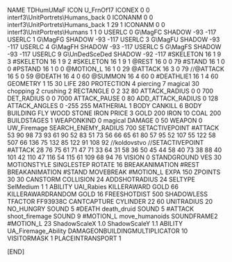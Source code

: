 NAME 			TDHumUMaF
ICON 			U_FrnOf17
ICONEX 0 0 interf3\UnitPortrets\Humans_back 0
ICONANM 0 0 interf3\UnitPortrets\Humans_back 1 29 1
ICONANM 0 0 interf3\UnitPortrets\Humans 1 1 0
USERLC 			0 G\MagFC SHADOW -93 -117
USERLC 			1 G\MagFG SHADOW -93 -117
USERLC 			3 G\MagFU SHADOW -93 -117 
USERLC 			4 G\MagFH SHADOW -93 -117
USERLC 			5 G\MagFS SHADOW -93 -117
USERLC 			9 G\UnDedSceDed SHADOW -92 -117
#SKELETON               16 1 9 3
#SKELETON               16 1 9 2
#SKELETON               16 1 9 1
@REST      		16 0 0 79
#STAND     		16 1 0 0
#PSTAND    		16 1 0 0
@MOTION_L  		16 1 0 29
@ATTACK    		16 3 0 79
//@ATTACK    		16 5 0 59
@DEATH     		16 4 0 60
@SUMMON     		16 4 60 0 
#DEATHLIE1 		16 1 4 60
GEOMETRY 		1 15 30
LIFE     		280
PROTECTION 		4 piercing 7 magical 30 chopping 2 crushing 2
RECTANGLE 		0 2 32 80
ATTACK_RADIUS 		0 0 700
DET_RADIUS 		0 0 7000
ATTACK_PAUSE 		0 80
ADD_ATTACK_RADIUS 	0 128
ATTACK_ANGLES 	 	0 -255 255
MATHERIAL 		1 BODY
CANKILL 		6 BODY BUILDING FLY WOOD STONE IRON
PRICE 			3 GOLD 200 IRON 10 COAL 200
BUILDSTAGES 		1
WEAPONKIND 		0 magical
DAMAGE   		0 50
WEAPON 			0 UW_Firemage
SEARCH_ENEMY_RADIUS 	700
SETACTIVEPOINT		#ATTACK 53 90 98 73 93 61 90 52 83 51 73 56 66 65 61 80 57 95 52 107 55 122 58 507 66 136 75 132 85 122 91 108 92
//koldovstvo
//SETACTIVEPOINT	#ATTACK 28 76 75 61 71 47 71 33 64 31 58 36 50 45 44 58 40 73 38 88 40 101 42 110 47 116 54 115 61 109 68 94 76 
VISION 			0
STANDGROUND
VES 			30
MOTIONSTYLE 		SINGLESTEP
ROTATE 			16
BREAKANIMATION 		#REST
BREAKANIMATION 		#STAND
MOVEBREAK 		#MOTION_L
EXPA 			150
ZPOINTS	30 30
CANSTORM
COLLISION 24
ADDSHOTRADIUS 24
SELTYPE SelMedium 1 1
ABILITY UAI_Rabies
KILLERAWARD             GOLD 66
KILLERAWARDRANDOM       GOLD 16
FREESHOTDIST 		500
SHADOWLESS
TFACTOR FF93938C
CANTCAPTURE
CYLINDER 22 60
UNITRADIUS 20
NO_HUNGRY
SOUND 5 #DEATH death_druid
SOUND 5 #ATTACK shoot_firemage
SOUND 9 #MOTION_L move_humanoids
SOUNDFRAME2 #MOTION_L 23
ShadowScaleX 1.0
ShadowScaleY 1.1
ABILITY UA_Firemage_Ability
DAMAGEONBUILDINGMULTIPLICATOR 10
VISITORMASK 1
PLACEINTRANSPORT 1

[END]
